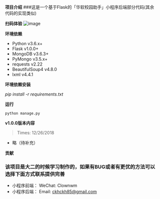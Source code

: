**项目介绍**
###这是一个基于Flask的「华软校园助手」小程序后端部分代码(其余代码的实现类似)

**扫码体验**
![image](https://github.com/ckhckhm/SCSE_Asistant_Server/blob/master/images/gh_01c5bbcc78d2_344.jpg)


**环境依赖**
- Python          v3.6.x+
- Flask           v1.0.0+
- MongoDB         v3.6.3+
- PyMongo         v3.5.x+
- requests        v2.22
- BeautifulSoup4  v4.8.0
- lxml            v4.4.1

**环境依赖安装**

*pip install -r requirements.txt*

**运行**

```python manage.py```

**v1.0.0版本内容**
> Times: 12/26/2018
- 略（待补充）

**贡献**
### 该项目是大二的时候学习制作的，如果有BUG或者有更优的方法可以选择下面方式联系提供完善
- 小程序前端： WeChat: Clownwm
- 小程序后端： Email: ckhckh85@gmail.com

